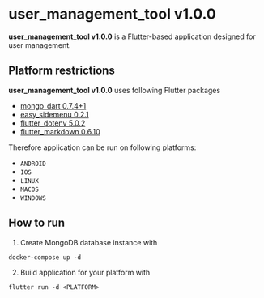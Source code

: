 # user_management_tool v1.0.0

**user_management_tool v1.0.0** is a Flutter-based application designed for user management.

## Platform restrictions

**user_management_tool v1.0.0** uses following Flutter packages

- [mongo_dart 0.7.4+1](https://pub.dev/packages/mongo_dart)
- [easy_sidemenu 0.2.1](https://pub.dev/packages/easy_sidemenu)
- [flutter_dotenv 5.0.2](https://pub.dev/packages/flutter_dotenv)
- [flutter_markdown 0.6.10](https://pub.dev/packages/flutter_markdown)

Therefore application can be run on following platforms:

- `ANDROID`
- `IOS`
- `LINUX`
- `MACOS`
- `WINDOWS`

## How to run

1. Create MongoDB database instance with
```
docker-compose up -d
```
2. Build application for your platform with 
```
flutter run -d <PLATFORM>
```